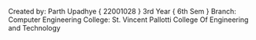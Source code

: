 Created by: Parth Upadhye { 22001028 } 3rd Year { 6th Sem }
Branch: Computer Engineering
College: St. Vincent Pallotti College Of Engineering and Technology
